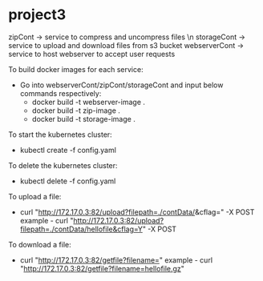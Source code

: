 # project3

zipCont -> service to compress and uncompress files \n
storageCont -> service to upload and download files from s3 bucket
webserverCont -> service to host webserver to accept user requests

To build docker images for each service:
- Go into webserverCont/zipCont/storageCont and input below commands respectively:
	- docker build -t webserver-image .
	- docker build -t zip-image .
	- docker build -t storage-image .

To start the kubernetes cluster:
- kubectl create -f config.yaml

To delete the kubernetes cluster:
-  kubectl delete -f config.yaml

To upload a file:
- curl "http://172.17.0.3:82/upload?filepath=./contData/<filename>&cflag=<Y or N>" -X POST
example - curl "http://172.17.0.3:82/upload?filepath=./contData/hellofile&cflag=Y" -X POST

To download a file:
- curl "http://172.17.0.3:82/getfile?filename=<filename>"
example - curl "http://172.17.0.3:82/getfile?filename=hellofile.gz"

